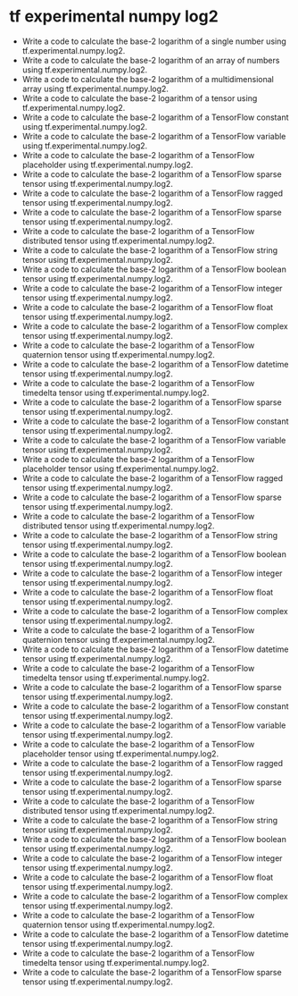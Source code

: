 # tf experimental numpy log2

- Write a code to calculate the base-2 logarithm of a single number using tf.experimental.numpy.log2.
- Write a code to calculate the base-2 logarithm of an array of numbers using tf.experimental.numpy.log2.
- Write a code to calculate the base-2 logarithm of a multidimensional array using tf.experimental.numpy.log2.
- Write a code to calculate the base-2 logarithm of a tensor using tf.experimental.numpy.log2.
- Write a code to calculate the base-2 logarithm of a TensorFlow constant using tf.experimental.numpy.log2.
- Write a code to calculate the base-2 logarithm of a TensorFlow variable using tf.experimental.numpy.log2.
- Write a code to calculate the base-2 logarithm of a TensorFlow placeholder using tf.experimental.numpy.log2.
- Write a code to calculate the base-2 logarithm of a TensorFlow sparse tensor using tf.experimental.numpy.log2.
- Write a code to calculate the base-2 logarithm of a TensorFlow ragged tensor using tf.experimental.numpy.log2.
- Write a code to calculate the base-2 logarithm of a TensorFlow sparse tensor using tf.experimental.numpy.log2.
- Write a code to calculate the base-2 logarithm of a TensorFlow distributed tensor using tf.experimental.numpy.log2.
- Write a code to calculate the base-2 logarithm of a TensorFlow string tensor using tf.experimental.numpy.log2.
- Write a code to calculate the base-2 logarithm of a TensorFlow boolean tensor using tf.experimental.numpy.log2.
- Write a code to calculate the base-2 logarithm of a TensorFlow integer tensor using tf.experimental.numpy.log2.
- Write a code to calculate the base-2 logarithm of a TensorFlow float tensor using tf.experimental.numpy.log2.
- Write a code to calculate the base-2 logarithm of a TensorFlow complex tensor using tf.experimental.numpy.log2.
- Write a code to calculate the base-2 logarithm of a TensorFlow quaternion tensor using tf.experimental.numpy.log2.
- Write a code to calculate the base-2 logarithm of a TensorFlow datetime tensor using tf.experimental.numpy.log2.
- Write a code to calculate the base-2 logarithm of a TensorFlow timedelta tensor using tf.experimental.numpy.log2.
- Write a code to calculate the base-2 logarithm of a TensorFlow sparse tensor using tf.experimental.numpy.log2.
- Write a code to calculate the base-2 logarithm of a TensorFlow constant tensor using tf.experimental.numpy.log2.
- Write a code to calculate the base-2 logarithm of a TensorFlow variable tensor using tf.experimental.numpy.log2.
- Write a code to calculate the base-2 logarithm of a TensorFlow placeholder tensor using tf.experimental.numpy.log2.
- Write a code to calculate the base-2 logarithm of a TensorFlow ragged tensor using tf.experimental.numpy.log2.
- Write a code to calculate the base-2 logarithm of a TensorFlow sparse tensor using tf.experimental.numpy.log2.
- Write a code to calculate the base-2 logarithm of a TensorFlow distributed tensor using tf.experimental.numpy.log2.
- Write a code to calculate the base-2 logarithm of a TensorFlow string tensor using tf.experimental.numpy.log2.
- Write a code to calculate the base-2 logarithm of a TensorFlow boolean tensor using tf.experimental.numpy.log2.
- Write a code to calculate the base-2 logarithm of a TensorFlow integer tensor using tf.experimental.numpy.log2.
- Write a code to calculate the base-2 logarithm of a TensorFlow float tensor using tf.experimental.numpy.log2.
- Write a code to calculate the base-2 logarithm of a TensorFlow complex tensor using tf.experimental.numpy.log2.
- Write a code to calculate the base-2 logarithm of a TensorFlow quaternion tensor using tf.experimental.numpy.log2.
- Write a code to calculate the base-2 logarithm of a TensorFlow datetime tensor using tf.experimental.numpy.log2.
- Write a code to calculate the base-2 logarithm of a TensorFlow timedelta tensor using tf.experimental.numpy.log2.
- Write a code to calculate the base-2 logarithm of a TensorFlow sparse tensor using tf.experimental.numpy.log2.
- Write a code to calculate the base-2 logarithm of a TensorFlow constant tensor using tf.experimental.numpy.log2.
- Write a code to calculate the base-2 logarithm of a TensorFlow variable tensor using tf.experimental.numpy.log2.
- Write a code to calculate the base-2 logarithm of a TensorFlow placeholder tensor using tf.experimental.numpy.log2.
- Write a code to calculate the base-2 logarithm of a TensorFlow ragged tensor using tf.experimental.numpy.log2.
- Write a code to calculate the base-2 logarithm of a TensorFlow sparse tensor using tf.experimental.numpy.log2.
- Write a code to calculate the base-2 logarithm of a TensorFlow distributed tensor using tf.experimental.numpy.log2.
- Write a code to calculate the base-2 logarithm of a TensorFlow string tensor using tf.experimental.numpy.log2.
- Write a code to calculate the base-2 logarithm of a TensorFlow boolean tensor using tf.experimental.numpy.log2.
- Write a code to calculate the base-2 logarithm of a TensorFlow integer tensor using tf.experimental.numpy.log2.
- Write a code to calculate the base-2 logarithm of a TensorFlow float tensor using tf.experimental.numpy.log2.
- Write a code to calculate the base-2 logarithm of a TensorFlow complex tensor using tf.experimental.numpy.log2.
- Write a code to calculate the base-2 logarithm of a TensorFlow quaternion tensor using tf.experimental.numpy.log2.
- Write a code to calculate the base-2 logarithm of a TensorFlow datetime tensor using tf.experimental.numpy.log2.
- Write a code to calculate the base-2 logarithm of a TensorFlow timedelta tensor using tf.experimental.numpy.log2.
- Write a code to calculate the base-2 logarithm of a TensorFlow sparse tensor using tf.experimental.numpy.log2.